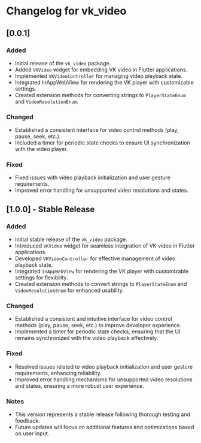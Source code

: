 # Changelog for vk_video

## [0.0.1]
### Added
- Initial release of the `vk_video` package.
- Added `VKVideo` widget for embedding VK video in Flutter applications.
- Implemented `VKVideoController` for managing video playback state.
- Integrated InAppWebView for rendering the VK player with customizable settings.
- Created extension methods for converting strings to `PlayerStateEnum` and `VideoResolutionEnum`.

### Changed
- Established a consistent interface for video control methods (play, pause, seek, etc.).
- Included a timer for periodic state checks to ensure UI synchronization with the video player.

### Fixed
- Fixed issues with video playback initialization and user gesture requirements.
- Improved error handling for unsupported video resolutions and states.


## [1.0.0] - Stable Release

### Added
- Initial stable release of the `vk_video` package.
- Introduced `VKVideo` widget for seamless integration of VK video in Flutter applications.
- Developed `VKVideoController` for effective management of video playback state.
- Integrated `InAppWebView` for rendering the VK player with customizable settings for flexibility.
- Created extension methods to convert strings to `PlayerStateEnum` and `VideoResolutionEnum` for enhanced usability.

### Changed
- Established a consistent and intuitive interface for video control methods (play, pause, seek, etc.) to improve developer experience.
- Implemented a timer for periodic state checks, ensuring that the UI remains synchronized with the video playback effectively.

### Fixed
- Resolved issues related to video playback initialization and user gesture requirements, enhancing reliability.
- Improved error handling mechanisms for unsupported video resolutions and states, ensuring a more robust user experience.

### Notes
- This version represents a stable release following thorough testing and feedback.
- Future updates will focus on additional features and optimizations based on user input.